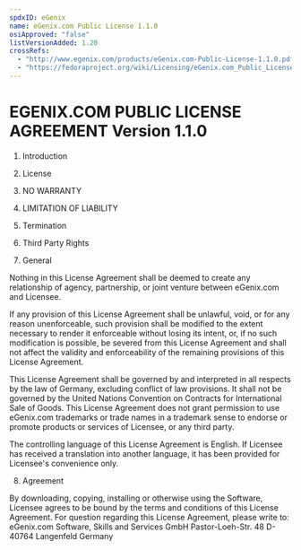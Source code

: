 ```yaml
---
spdxID: eGenix
name: eGenix.com Public License 1.1.0
osiApproved: "false"
listVersionAdded: 1.20
crossRefs: 
  - "http://www.egenix.com/products/eGenix.com-Public-License-1.1.0.pdf"
  - "https://fedoraproject.org/wiki/Licensing/eGenix.com_Public_License_1.1.0"
---
```


# EGENIX.COM PUBLIC LICENSE AGREEMENT Version 1.1.0

1. Introduction

2. License

3. NO WARRANTY

4. LIMITATION OF LIABILITY

5. Termination

6. Third Party Rights

7. General
  
  Nothing in this License Agreement shall be deemed to create any relationship of agency, partnership, or joint venture between eGenix.com and Licensee.

  If any provision of this License Agreement shall be unlawful, void, or for any reason unenforceable, such provision shall be modified to the extent necessary to render it enforceable without losing its intent, or, if no such modification is possible, be severed from this License Agreement and shall not affect the validity and enforceability of the remaining provisions of this License Agreement.

  This License Agreement shall be governed by and interpreted in all respects by the law of Germany, excluding conflict of law provisions. It shall not be governed by the United Nations Convention on Contracts for International Sale of Goods. This License Agreement does not grant permission to use eGenix.com trademarks or trade names in a trademark sense to endorse or promote products or services of Licensee, or any third party.

  The controlling language of this License Agreement is English. If Licensee has received a translation into another language, it has been provided for Licensee's convenience only.

8. Agreement

By downloading, copying, installing or otherwise using the Software, Licensee agrees to be bound by the terms and conditions of this License Agreement. For question regarding this License Agreement, please write to: eGenix.com Software, Skills and Services GmbH Pastor-Loeh-Str. 48 D-40764 Langenfeld Germany
